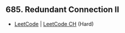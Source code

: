 ## 685. Redundant Connection II

-  [LeetCode](https://leetcode.com/problems/redundant-connection-ii/) | [LeetCode CH](https://leetcode.cn/problems/redundant-connection-ii/) (Hard)
